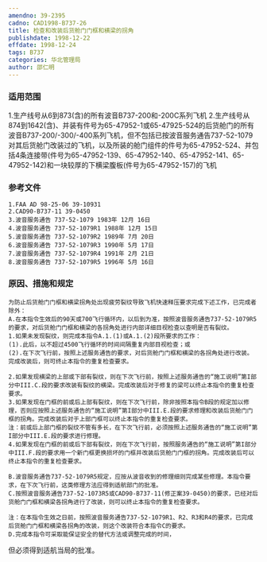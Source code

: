 ```yaml
---
amendno: 39-2395
cadno: CAD1998-B737-26
title: 检查和改装后货舱门门框和横梁的拐角
publishdate: 1998-12-22
effdate: 1998-12-24
tags: B737
categories: 华北管理局
author: 邵仁明
---
```


### 适用范围 
1.生产线号从6到873(含)的所有波音B737-200和-200C系列飞机
2.生产线号从874到1642(含)、并装有件号为65-47952-1或65-47925-524的后货舱门的所有波音B737-200/-300/-400系列飞机，但不包括已按波音服务通告737-52-1079对其后货舱门改装过的飞机，以及所装的舱门组件的件号为65-47952-524、并包括4条连接带(件号为65-47952-139、65-47952-140、65-47952-141、65-47952-142)和一块较厚的下横梁腹板(件号为65-47952-157)的飞机

### 参考文件
    1.FAA AD 98-25-06 39-10931 
    2.CAD90-B737-11 39-0450 
    3.波音服务通告 737-52-1079 1983年 12月 16日
    4.波音服务通告 737-52-1079R1 1988年 12月 15日
    5.波音服务通告 737-52-1079R2 1989年 7月 20日
    6.波音服务通告 737-52-1079R3 1990年 5月 17日
    7.波音服务通告 737-52-1079R4 1991年 2月 21日
    8.波音服务通告 737-52-1079R5 1996年 5月 16日


### 原因、措施和规定 
  
    为防止后货舱门门框和横梁拐角处出现疲劳裂纹导致飞机快速释压要求完成下述工作，已完成者除外： 
    A.在本指令生效后的90天或700飞行循环内，以后到为准，按照波音服务通告737-52-1079R5的要求，对后货舱门门框和横梁的各拐角处进行内部详细目视检查以查明是否有裂纹。 
    1.如果未发现裂纹，则完成本指令A.1.(1)或A.1.(2)段所要求的工作： 
    (1).此后，以不超过4500飞行循环的时间间隔重复内部目视检查；或 
    (2).在下次飞行前，按照上述服务通告的要求，对后货舱门门框和横梁的各拐角处进行改装。完成改装后，则可终止本指令的重复检查要求。 

    2.如果发现横梁的上部或下部有裂纹，则在下次飞行前，按照上述服务通告的“施工说明”第I部分中III.C.段的要求改装有裂纹的横梁。完成改装后对于修复的梁可以终止本指令的重复检查要求。 
    3.如果发现在门框的前或后上部有裂纹，则在下次飞行前，除非按照本指令B段的规定加以修理，否则应按照上述服务通告的“施工说明”第I部分中III.E.段的要求修理和改装后货舱门门框的拐角。完成改装后对于上部门框可以终止本指令的重复检查要求。 
    注：前或后上部门框的裂纹不管有多长，在下次飞行前，必须按照上述服务通告的“施工说明”第I部分中III.E.段的要求进行修理。
    4.如果发现在门框的前或后下部有裂纹，则在下次飞行前，按照服务通告的“施工说明”第I部分中III.F.段的要求用一个新门框更换损坏的门框并改装后货舱门门框的拐角。完成改装后可以终止本指令的重复检查要求。 

    B.波音服务通告737-52-1079R5规定，应按从波音收到的修理细则完成某些修理。本指令要求，在下次飞行前，这类修理方法应得到适航部门的批准。 
    C.按照波音服务通告737-52-1073R5或CAD90-B737-11(修正案39-0450)的要求，已经对后货舱门门框和横梁各拐角进行了改装，则可以终止本指令的重复检查要求。 

    注：在本指令生效之日前，按照波音服务通告737-52-1079R1、R2、R3和R4的要求，已完成后货舱门门框和横梁各拐角的改装，则这个改装符合本指令C的要求。 
    D.完成本指令可采取能保证安全的替代方法或调整完成的时间， 
  
但必须得到适航当局的批准。
